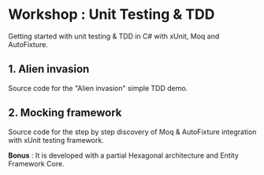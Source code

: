 # Workshop : Unit Testing & TDD

Getting started with unit testing & TDD in C# with xUnit, Moq and AutoFixture.

## 1. Alien invasion

Source code for the "Alien invasion" simple TDD demo.

## 2. Mocking framework

Source code for the step by step discovery of Moq & AutoFixture integration with xUnit testing framework.

**Bonus** : It is developed with a partial Hexagonal architecture and Entity Framework Core.
